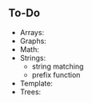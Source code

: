 ## To-Do
* Arrays:
* Graphs:
* Math:
* Strings: <br>
	- string matching <br>
	- prefix function <br>
* Template: <br>
* Trees:
